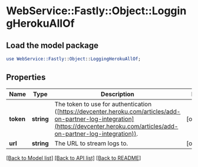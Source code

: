 # WebService::Fastly::Object::LoggingHerokuAllOf

## Load the model package
```perl
use WebService::Fastly::Object::LoggingHerokuAllOf;
```

## Properties
Name | Type | Description | Notes
------------ | ------------- | ------------- | -------------
**token** | **string** | The token to use for authentication ([https://devcenter.heroku.com/articles/add-on-partner-log-integration](https://devcenter.heroku.com/articles/add-on-partner-log-integration)). | [optional] 
**url** | **string** | The URL to stream logs to. | [optional] 

[[Back to Model list]](../README.md#documentation-for-models) [[Back to API list]](../README.md#documentation-for-api-endpoints) [[Back to README]](../README.md)


